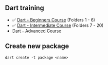 ## Dart training

* ✅ [Dart - Beginners Course](https://www.udemy.com/course/dart-beginners-course/) (Folders 1 - 6)
* ✅ [Dart - Intermediate Course](https://www.udemy.com/course/dart-intermediate-course/) (Folders 7 - 20)
* [Dart - Advanced Course](https://www.udemy.com/course/dart-advanced-course/)

## Create new package

`dart create -t package <name>`

